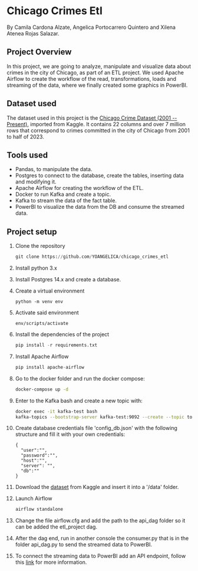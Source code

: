# Chicago Crimes Etl 
By Camila Cardona Alzate, Angelica Portocarrero Quintero and Xilena Atenea Rojas Salazar.

## Project Overview
In this project, we are going to analyze, manipulate and visualize data about crimes in the city of Chicago, as part of an ETL project. We used Apache Airflow to create the workflow of the read, transformations, loads and streaming of the data, where we finally created some graphics in PowerBI.
  
## Dataset used
The dataset used in this project is the [Chicago Crime Dataset (2001 -- Present)](https://www.kaggle.com/datasets/nathaniellybrand/chicago-crime-dataset-2001-present), imported from Kaggle.
It contains 22 columns and over 7 million rows that correspond to crimes committed in the city of Chicago from 2001 to half of 2023.

## Tools used
- Pandas, to manipulate the data.
- Postgres to connect to the database, create the tables, inserting data and modifying it.
- Apache Airflow for creating the workflow of the ETL.
- Docker to run Kafka and create a topic.
- Kafka to stream the data of the fact table.
- PowerBI to visualize the data from the DB and consume the streamed data.

## Project setup

1. Clone the repository

    ```python
    git clone https://github.com/YOANGELICA/chicago_crimes_etl
    ```

2. Install python 3.x

3. Install Postgres 14.x and create a database.

4. Create a virtual environment

    `python -m venv env`

5. Activate said environment

    `env/scripts/activate`

6. Install the dependencies of the project

    ```python
    pip install -r requirements.txt
    ```
    
7. Install Apache Airflow

    ```python
    pip install apache-airflow
    ```
8. Go to the docker folder and run the docker compose:

    ```bash
    docker-compose up -d
    ```

9. Enter to the Kafka bash and create a new topic with:
    
    ```bash
    docker exec -it kafka-test bash
    kafka-topics --bootstrap-server kafka-test:9092 --create --topic topic_name
    ```
    
10. Create database credentials file 'config_db.json' with the following structure and fill it with your own credentials:
    ```
    {
      "user":"",
      "password":"",
      "host":"",
      "server": "",
      "db":""
    }
    ```
    
11. Download the [dataset](https://www.kaggle.com/datasets/nathaniellybrand/chicago-crime-dataset-2001-present) from Kaggle and insert it into a '/data' folder.

12. Launch Airflow 

    ```bash
    airflow standalone
    ```
13. Change the file airflow.cfg and add the path to the api_dag folder so it can be added the etl_project dag.
14. After the dag end, run in another console the consumer.py that is in the folder api_dag.py to send the streamed data to PowerBI.
15. To connect the streaming data to PowerBI add an API endpoint, follow this [link](https://desarrollopowerbi.com/dashboard-en-tiempo-real-con-apacha-kafka-python-y-power-bi/) for more information.
